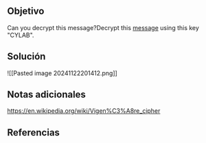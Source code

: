 
## Objetivo
Can you decrypt this message?Decrypt this [message](https://artifacts.picoctf.net/c/160/cipher.txt) using this key "CYLAB".
## Solución

![[Pasted image 20241122201412.png]]
## Notas adicionales
https://en.wikipedia.org/wiki/Vigen%C3%A8re_cipher
## Referencias



